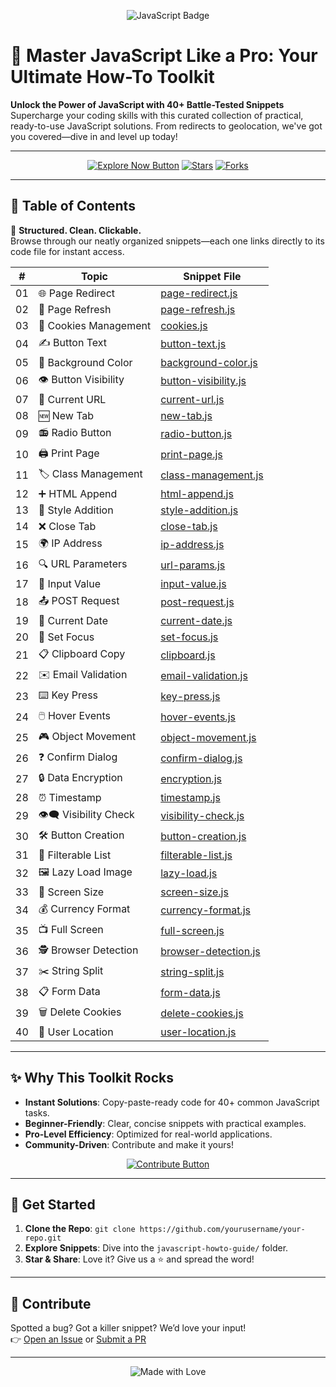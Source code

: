 <p align="center">
  <img src="https://img.shields.io/badge/JavaScript-F7DF1E?style=for-the-badge&logo=javascript&logoColor=black" alt="JavaScript Badge">
</p>

# 🚀 Master JavaScript Like a Pro: Your Ultimate How-To Toolkit

**Unlock the Power of JavaScript with 40+ Battle-Tested Snippets**  
Supercharge your coding skills with this curated collection of practical, ready-to-use JavaScript solutions. From redirects to geolocation, we've got you covered—dive in and level up today!

---

<p align="center">
  <a href="#table-of-contents"><img src="https://img.shields.io/badge/Explore%20Now-Click%20Me-brightgreen?style=for-the-badge" alt="Explore Now Button"></a>
  <a href="https://github.com/yourusername/your-repo/stargazers"><img src="https://img.shields.io/github/stars/yourusername/your-repo?style=social" alt="Stars"></a>
  <a href="https://github.com/yourusername/your-repo/fork"><img src="https://img.shields.io/github/forks/yourusername/your-repo?style=social" alt="Forks"></a>
</p>

---

## 📑 Table of Contents

🔹 **Structured. Clean. Clickable.**  
Browse through our neatly organized snippets—each one links directly to its code file for instant access.

| #   | Topic                 | Snippet File                                          |
| --- | --------------------- | ----------------------------------------------------- |
| 01  | 🌐 Page Redirect      | [page-redirect.js](snippets/page-redirect.js)         |
| 02  | 🔄 Page Refresh       | [page-refresh.js](snippets/page-refresh.js)           |
| 03  | 🍪 Cookies Management | [cookies.js](snippets/cookies.js)                     |
| 04  | ✍️ Button Text        | [button-text.js](snippets/button-text.js)             |
| 05  | 🎨 Background Color   | [background-color.js](snippets/background-color.js)   |
| 06  | 👁️ Button Visibility  | [button-visibility.js](snippets/button-visibility.js) |
| 07  | 🔗 Current URL        | [current-url.js](snippets/current-url.js)             |
| 08  | 🆕 New Tab            | [new-tab.js](snippets/new-tab.js)                     |
| 09  | 📻 Radio Button       | [radio-button.js](snippets/radio-button.js)           |
| 10  | 🖨️ Print Page         | [print-page.js](snippets/print-page.js)               |
| 11  | 🏷️ Class Management   | [class-management.js](snippets/class-management.js)   |
| 12  | ➕ HTML Append        | [html-append.js](snippets/html-append.js)             |
| 13  | 💅 Style Addition     | [style-addition.js](snippets/style-addition.js)       |
| 14  | ❌ Close Tab          | [close-tab.js](snippets/close-tab.js)                 |
| 15  | 🌍 IP Address         | [ip-address.js](snippets/ip-address.js)               |
| 16  | 🔍 URL Parameters     | [url-params.js](snippets/url-params.js)               |
| 17  | 📝 Input Value        | [input-value.js](snippets/input-value.js)             |
| 18  | 📤 POST Request       | [post-request.js](snippets/post-request.js)           |
| 19  | 📅 Current Date       | [current-date.js](snippets/current-date.js)           |
| 20  | 👀 Set Focus          | [set-focus.js](snippets/set-focus.js)                 |
| 21  | 📋 Clipboard Copy     | [clipboard.js](snippets/clipboard.js)                 |
| 22  | ✉️ Email Validation   | [email-validation.js](snippets/email-validation.js)   |
| 23  | ⌨️ Key Press          | [key-press.js](snippets/key-press.js)                 |
| 24  | 🖱️ Hover Events       | [hover-events.js](snippets/hover-events.js)           |
| 25  | 🎮 Object Movement    | [object-movement.js](snippets/object-movement.js)     |
| 26  | ❓ Confirm Dialog     | [confirm-dialog.js](snippets/confirm-dialog.js)       |
| 27  | 🔒 Data Encryption    | [encryption.js](snippets/encryption.js)               |
| 28  | ⏰ Timestamp          | [timestamp.js](snippets/timestamp.js)                 |
| 29  | 👁️‍🗨️ Visibility Check   | [visibility-check.js](snippets/visibility-check.js)   |
| 30  | 🛠️ Button Creation    | [button-creation.js](snippets/button-creation.js)     |
| 31  | 📑 Filterable List    | [filterable-list.js](snippets/filterable-list.js)     |
| 32  | 🖼️ Lazy Load Image    | [lazy-load.js](snippets/lazy-load.js)                 |
| 33  | 📏 Screen Size        | [screen-size.js](snippets/screen-size.js)             |
| 34  | 💰 Currency Format    | [currency-format.js](snippets/currency-format.js)     |
| 35  | 📺 Full Screen        | [full-screen.js](snippets/full-screen.js)             |
| 36  | 🕵️ Browser Detection  | [browser-detection.js](snippets/browser-detection.js) |
| 37  | ✂️ String Split       | [string-split.js](snippets/string-split.js)           |
| 38  | 📋 Form Data          | [form-data.js](snippets/form-data.js)                 |
| 39  | 🗑️ Delete Cookies     | [delete-cookies.js](snippets/delete-cookies.js)       |
| 40  | 📍 User Location      | [user-location.js](snippets/user-location.js)         |

---

## ✨ Why This Toolkit Rocks

- **Instant Solutions**: Copy-paste-ready code for 40+ common JavaScript tasks.
- **Beginner-Friendly**: Clear, concise snippets with practical examples.
- **Pro-Level Efficiency**: Optimized for real-world applications.
- **Community-Driven**: Contribute and make it yours!

<p align="center">
  <a href="https://github.com/yourusername/your-repo/issues"><img src="https://img.shields.io/badge/Contribute-Now-blue?style=for-the-badge" alt="Contribute Button"></a>
</p>

---

## 🚀 Get Started

1. **Clone the Repo**: `git clone https://github.com/yourusername/your-repo.git`
2. **Explore Snippets**: Dive into the `javascript-howto-guide/` folder.
3. **Star & Share**: Love it? Give us a ⭐ and spread the word!

---

## 🤝 Contribute

Spotted a bug? Got a killer snippet? We’d love your input!  
👉 [Open an Issue](https://github.com/yourusername/your-repo/issues) or [Submit a PR](https://github.com/yourusername/your-repo/pulls)

---

<p align="center">
  <img src="https://img.shields.io/badge/Made%20with-❤️%20by%20Jenish%20Gojariya-orange?style=flat-square" alt="Made with Love">
</p>
